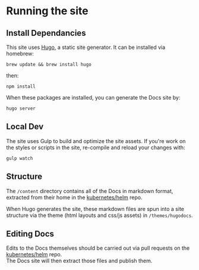 # Running the site

## Install Dependancies

This site uses [Hugo](https://gohugo.io), a static site generator. It can be installed via homebrew:

`brew update && brew install hugo`

then:

`npm install`

When these packages are installed, you can generate the Docs site by:

`hugo server`

## Local Dev

The site uses Gulp to build and optimize the site assets. If you're work on the styles or scripts in the site, re-compile and reload your changes with:

`gulp watch`

## Structure

The `/content` directory contains all of the Docs in markdown format, extracted from their home in the [kubernetes/helm](https://github.com/kubernetes/helm/tree/master/docs) repo.

When Hugo generates the site, these markdown files are spun into a site structure via the theme (html layouts and css/js assets) in `/themes/hugodocs`.

## Editing Docs

Edits to the Docs themselves should be carried out via pull requests on the [kubernetes/helm](https://github.com/kubernetes/helm/tree/master/docs) repo.  
The Docs site will then extract those files and publish them.